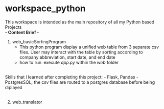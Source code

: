 # workspace_python
This workspace is intended as the main repository of all my Python based Projects
<br>
**- Content Brief -**
<br>
1. web_basicSortingProgram
   - This python program display a unified web table from 3 separate csv files. User may interact with the table by sorting according to company abbreviation, start date, and end date
   - how to run: execute _app.py_ within the _web_ folder
<br>
Skills that I learned after completing this project:
   - Flask, Pandas
   - PostgresSQL; the csv files are routed to a postgres database before being diplayed
<br><br>

2. web_translator
